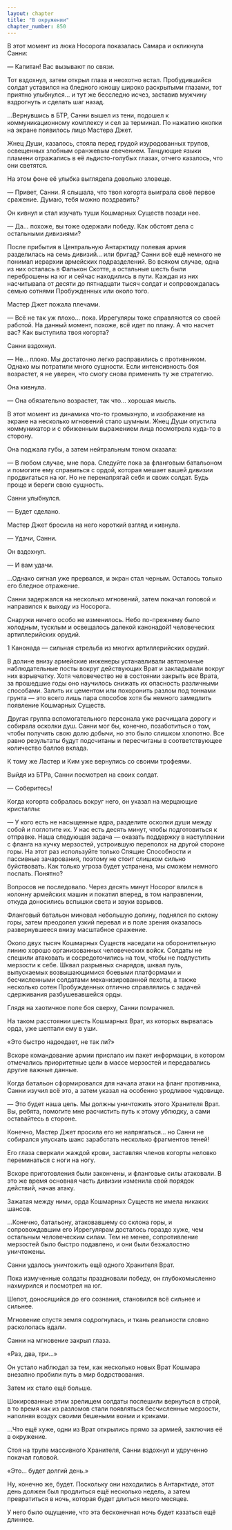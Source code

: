 ```yaml
---
layout: chapter
title: "В окружении"
chapter_number: 850
---
```


В этот момент из люка Носорога показалась Самара и окликнула Санни:

— Капитан! Вас вызывают по связи.

Тот вздохнул, затем открыл глаза и неохотно встал. Пробудившийся солдат уставился на бледного юношу широко раскрытыми глазами, тот приятно улыбнулся... и тут же бесследно исчез, заставив мужчину вздрогнуть и сделать шаг назад.

...Вернувшись в БТР, Санни вышел из тени, подошел к коммуникационному комплексу и сел за терминал. По нажатию кнопки на экране появилось лицо Мастера Джет.

Жнец Души, казалось, стояла перед грудой изуродованных трупов, освещенных злобным оранжевым свечением. Танцующие языки пламени отражались в её льдисто-голубых глазах, отчего казалось, что они светятся.

На этом фоне её улыбка выглядела довольно зловеще.

— Привет, Санни. Я слышала, что твоя когорта выиграла своё первое сражение. Думаю, тебя можно поздравить?

Он кивнул и стал изучать туши Кошмарных Существ позади нее.

— Да... похоже, вы тоже одержали победу. Как обстоят дела с остальными дивизиями?

После прибытия в Центральную Антарктиду полевая армия разделилась на семь дивизий... или бригад? Санни всё ещё немного не понимал иерархии армейских подразделений. Во всяком случае, одна из них осталась в Фалькон Скотте, а остальные шесть были переброшены на юг и сейчас находились в пути. Каждая из них насчитывала от десяти до пятнадцати тысяч солдат и сопровождалась семью сотнями Пробужденных или около того.

Мастер Джет пожала плечами.

— Всё не так уж плохо... пока. Иррегуляры тоже справляются со своей работой. На данный момент, похоже, всё идет по плану. А что насчет вас? Как выступила твоя когорта?

Санни вздохнул.

— Не... плохо. Мы достаточно легко расправились с противником. Однако мы потратили много сущности. Если интенсивность боя возрастет, я не уверен, что смогу снова применить ту же стратегию.

Она кивнула.

— Она обязательно возрастет, так что... хорошая мысль.

В этот момент из динамика что-то громыхнуло, и изображение на экране на несколько мгновений стало шумным. Жнец Души опустила коммуникатор и с обиженным выражением лица посмотрела куда-то в сторону.

Она поджала губы, а затем нейтральным тоном сказала:

— В любом случае, мне пора. Следуйте пока за фланговым батальоном и помогите ему справиться с ордой, которая мешает вашей дивизии продвигаться на юг. Но не перенапрягай себя и своих солдат. Будь проще и береги свою сущность.

Санни улыбнулся.

— Будет сделано.

Мастер Джет бросила на него короткий взгляд и кивнула.

— Удачи, Санни.

Он вздохнул.

— И вам удачи.

...Однако сигнал уже прервался, и экран стал черным. Осталось только его бледное отражение.

Санни задержался на несколько мгновений, затем покачал головой и направился к выходу из Носорога.

Снаружи ничего особо не изменилось. Небо по-прежнему было холодным, тусклым и освещалось далекой канонадой1 человеческих артиллерийских орудий.

1 Канонада — сильная стрельба из многих артиллерийских орудий.

В долине внизу армейские инженеры устанавливали автономные наблюдательные посты вокруг действующих Врат и закладывали вокруг них взрывчатку. Хотя человечество не в состоянии закрыть все Врата, за прошедшие годы оно научилось снижать их опасность различными способами. Залить их цементом или похоронить разлом под тоннами грунта — это всего лишь пара способов хотя бы немного замедлить появление Кошмарных Существ.

Другая группа вспомогательного персонала уже расчищала дорогу и собирала осколки душ. Санни мог бы, конечно, позаботиться о том, чтобы получить свою долю добычи, но это было слишком хлопотно. Все равно результаты будут подсчитаны и пересчитаны в соответствующее количество баллов вклада.

К тому же Ластер и Ким уже вернулись со своими трофеями.

Выйдя из БТРа, Санни посмотрел на своих солдат.

— Соберитесь!

Когда когорта собралась вокруг него, он указал на мерцающие кристаллы:

— У кого есть не насыщенные ядра, разделите осколки души между собой и поглотите их. У нас есть десять минут, чтобы подготовиться к отправке. Наша следующая задача — оказать поддержку в наступлении с фланга на кучку мерзостей, устроившую переполох на другой стороне горы. На этот раз используйте только Спящие Способности и пассивные зачарования, поэтому не стоит слишком сильно буйствовать. Как только угроза будет устранена, мы сможем немного поспать. Понятно?

Вопросов не последовало. Через десять минут Носорог влился в колонну армейских машин и покатил вперед, в том направлении, откуда доносились вспышки света и звуки взрывов.

Фланговый батальон миновал небольшую долину, поднялся по склону горы, затем преодолел узкий перевал и в поле зрения оказалось развернувшееся внизу масштабное сражение.

Около двух тысяч Кошмарных Существ наседали на оборонительную линию хорошо организованных человеческих войск. Солдаты не спешили атаковать и сосредоточились на том, чтобы не подпустить мерзости к себе. Шквал разрывных снарядов, шквал пуль, выпускаемых возвышающимися боевыми платформами и бесчисленными солдатами механизированной пехоты, а также несколько сотен Пробужденных отлично справлялись с задачей сдерживания разбушевавшейся орды.

Глядя на хаотичное поле боя сверху, Санни помрачнел.

На таком расстоянии шесть Кошмарных Врат, из которых вырвалась орда, уже шептали ему в уши.

«Это быстро надоедает, не так ли?»

Вскоре командование армии прислало им пакет информации, в котором отмечались приоритетные цели в массе мерзостей и передавались другие важные данные.

Когда батальон сформировался для начала атаки на фланг противника, Санни изучил всё это, а затем указал на особенно уродливое чудовище.

— Это будет наша цель. Мы должны уничтожить этого Хранителя Врат. Вы, ребята, помогите мне расчистить путь к этому ублюдку, а сами оставайтесь в стороне.

Конечно, Мастер Джет просила его не напрягаться... но Санни не собирался упускать шанс заработать несколько фрагментов теней!

Его глаза сверкали жаждой крови, заставляя членов когорты неловко переминаться с ноги на ногу.

Вскоре приготовления были закончены, и фланговые силы атаковали. В это же время основная часть дивизии изменила свой порядок действий, начав атаку.

Зажатая между ними, орда Кошмарных Существ не имела никаких шансов.

...Конечно, батальону, атаковавшему со склона горы, и сопровождавшим его Иррегулярам досталось гораздо хуже, чем остальным человеческим силам. Тем не менее, сопротивление мерзостей было быстро подавлено, и они были безжалостно уничтожены.

Санни удалось уничтожить ещё одного Хранителя Врат.

Пока измученные солдаты праздновали победу, он глубокомысленно нахмурился и посмотрел на юг.

Шепот, доносящийся до его сознания, становился всё сильнее и сильнее.

Мгновение спустя земля содрогнулась, и ткань реальности словно раскололась вдали.

Санни на мгновение закрыл глаза.

«Раз, два, три...»

Он устало наблюдал за тем, как несколько новых Врат Кошмара внезапно пробили путь в мир бодрствования.

Затем их стало ещё больше.

Шокированные этим зрелищем солдаты поспешили вернуться в строй, в то время как из разломов стали появляться бесчисленные мерзости, наполняя воздух своими бешеными воями и криками.

...Что ещё хуже, одни из Врат открылись прямо за армией, заключив её в окружение.

Стоя на трупе массивного Хранителя, Санни вздохнул и удрученно покачал головой.

«Это... будет долгий день.»

Ну, конечно же, будет. Поскольку они находились в Антарктиде, этот день должен был продлиться ещё несколько недель, а затем превратиться в ночь, которая будет длиться много месяцев.

У него было ощущение, что эта бесконечная ночь будет казаться ещё длиннее.